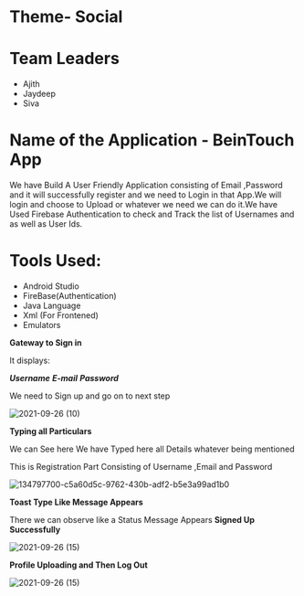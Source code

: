 # Theme- Social

# Team Leaders

- Ajith 
- Jaydeep
- Siva

# Name of the Application - BeinTouch App

We have  Build A User Friendly Application consisting of Email ,Password and it will successfully register and we need to Login in that App.We will login and choose to Upload or whatever we need we can do it.We have Used Firebase Authentication to check and Track the list of Usernames and as well as User Ids. 

# Tools Used:

- Android Studio
- FireBase(Authentication)
- Java Language 
- Xml (For Frontened)
- Emulators



 **Gateway to Sign in**


It displays:


***Username***
***E-mail***
***Password***

We need to Sign up and go on to next step


![2021-09-26 (10)](https://user-images.githubusercontent.com/55526191/134802438-833fa927-1f62-43d0-a66e-a2ff2edddf46.png)







 **Typing all Particulars**

We can See here We have Typed here all Details whatever being mentioned 

This is Registration Part Consisting of Username ,Email and Password 

![134797700-c5a60d5c-9762-430b-adf2-b5e3a99ad1b0](https://user-images.githubusercontent.com/55526191/134802502-3fa8f338-3ef5-4904-b2c6-8312f7a6abb9.png)


 **Toast Type Like Message Appears**
 
 There we can observe like a  Status  Message Appears **Signed Up Successfully**
 
![2021-09-26 (15)](https://user-images.githubusercontent.com/55526191/134803050-f89eb7d2-c80d-4bf2-8610-da0ca443bf17.png)
 
 
 
 
 **Profile Uploading and Then Log Out**
 
 
 ![2021-09-26 (15)](https://user-images.githubusercontent.com/55526191/134803506-de38848b-f9bf-4176-8c5b-0082bf89fabe.png)

 
 
 











